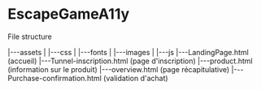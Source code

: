 # EscapeGameA11y


File structure

|---assets
|   |---css
|   |---fonts
|   |---images
|   |---js
|---LandingPage.html (accueil)
|---Tunnel-inscription.html (page d'inscription)
|---product.html (information sur le produit) 
|---overview.html (page récapitulative)
|---Purchase-confirmation.html (validation d'achat)
